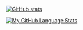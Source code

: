 [![GitHub stats](https://github-readme-stats.vercel.app/api?username=frnikho)](https://github.com/anuraghazra/github-readme-stats)

[![My GitHub Language Stats](https://github-readme-stats.vercel.app/api/top-langs/?username=frnikho&langs_count=5)]()

<!--
**frnikho/frnikho** is a ✨ _special_ ✨ repository because its `README.md` (this file) appears on your GitHub profile.

Here are some ideas to get you started:
- 🔭 I’m currently working on ...
- 🌱 I’m currently learning ...
- 👯 I’m looking to collaborate on ...
- 🤔 I’m looking for help with ...
- 💬 Ask me about ...
- 📫 How to reach me: ...
- 😄 Pronouns: ...
- ⚡ Fun fact: ...
-->
